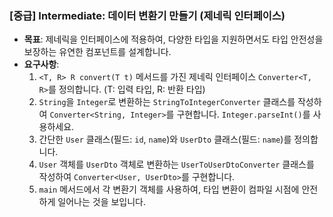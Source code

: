 ### **[중급] Intermediate: 데이터 변환기 만들기 (제네릭 인터페이스)**

-   **목표**: 제네릭을 인터페이스에 적용하여, 다양한 타입을 지원하면서도 타입 안전성을 보장하는 유연한 컴포넌트를 설계합니다.
-   **요구사항**:
    1.  `<T, R> R convert(T t)` 메서드를 가진 제네릭 인터페이스 `Converter<T, R>`를 정의합니다. (T: 입력 타입, R: 반환 타입)
    2.  `String`을 `Integer`로 변환하는 `StringToIntegerConverter` 클래스를 작성하여 `Converter<String, Integer>`를 구현합니다. `Integer.parseInt()`를 사용하세요.
    3.  간단한 `User` 클래스(필드: `id`, `name`)와 `UserDto` 클래스(필드: `name`)를 정의합니다.
    4.  `User` 객체를 `UserDto` 객체로 변환하는 `UserToUserDtoConverter` 클래스를 작성하여 `Converter<User, UserDto>`를 구현합니다.
    5.  `main` 메서드에서 각 변환기 객체를 사용하여, 타입 변환이 컴파일 시점에 안전하게 일어나는 것을 보입니다.
